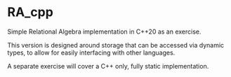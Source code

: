 # RA_cpp

Simple Relational Algebra implementation in C++20 as an exercise.

This version is designed around storage that can be accessed via dynamic types,
to allow for easily interfacing with other languages.

A separate exercise will cover a C++ only, fully static implementation.
